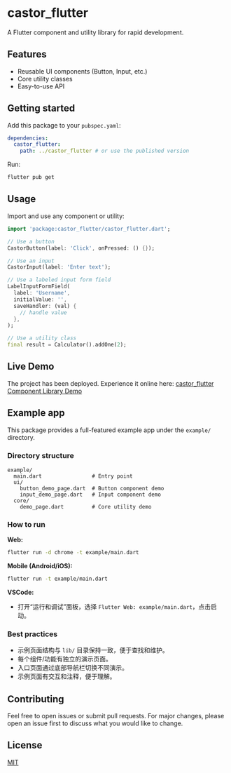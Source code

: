# castor_flutter

A Flutter component and utility library for rapid development.

## Features

- Reusable UI components (Button, Input, etc.)
- Core utility classes
- Easy-to-use API

## Getting started

Add this package to your `pubspec.yaml`:

```yaml
dependencies:
  castor_flutter:
    path: ../castor_flutter # or use the published version
```

Run:

```sh
flutter pub get
```

## Usage

Import and use any component or utility:

```dart
import 'package:castor_flutter/castor_flutter.dart';

// Use a button
CastorButton(label: 'Click', onPressed: () {});

// Use an input
CastorInput(label: 'Enter text');

// Use a labeled input form field
LabelInputFormField(
  label: 'Username',
  initialValue: '',
  saveHandler: (val) {
    // handle value
  },
);

// Use a utility class
final result = Calculator().addOne(2);
```

## Live Demo

The project has been deployed. Experience it online here: [castor_flutter Component Library Demo](https://castorui.github.io/castor-flutter-help/)

## Example app

This package provides a full-featured example app under the `example/` directory.

### Directory structure

```text
example/
  main.dart                # Entry point
  ui/
    button_demo_page.dart  # Button component demo
    input_demo_page.dart   # Input component demo
  core/
    demo_page.dart         # Core utility demo
```

### How to run

**Web:**

```sh
flutter run -d chrome -t example/main.dart
```

**Mobile (Android/iOS):**

```sh
flutter run -t example/main.dart
```

**VSCode:**

- 打开“运行和调试”面板，选择 `Flutter Web: example/main.dart`，点击启动。

### Best practices

- 示例页面结构与 `lib/` 目录保持一致，便于查找和维护。
- 每个组件/功能有独立的演示页面。
- 入口页面通过底部导航栏切换不同演示。
- 示例页面有交互和注释，便于理解。

## Contributing

Feel free to open issues or submit pull requests. For major changes, please open an issue first to discuss what you would like to change.

## License

[MIT](LICENSE)
